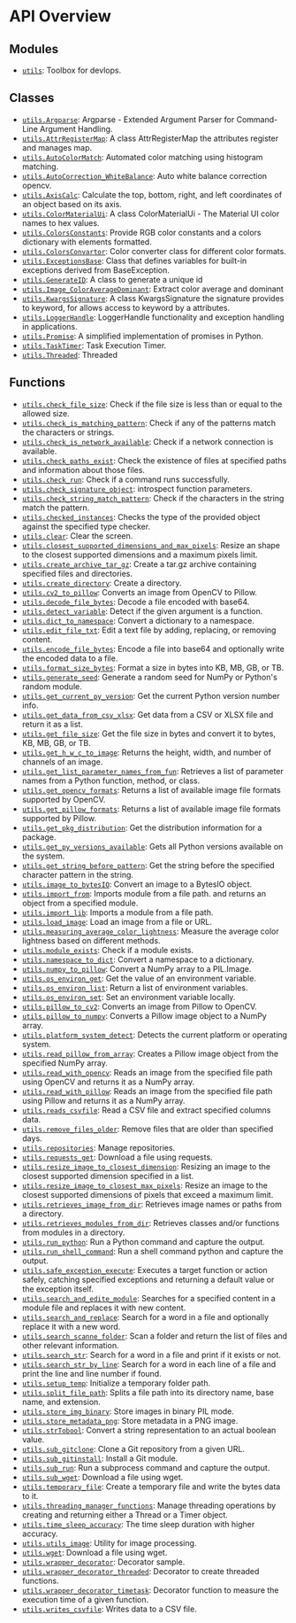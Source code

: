 <!-- markdownlint-disable -->

# API Overview

## Modules

- [`utils`](./utils.md#module-utils): Toolbox for devlops. 

## Classes

- [`utils.Argparse`](./utils.md#class-argparse): Argparse - Extended Argument Parser for Command-Line Argument Handling. 
- [`utils.AttrRegisterMap`](./utils.md#class-attrregistermap): A class AttrRegisterMap the attributes register and manages map.
- [`utils.AutoColorMatch`](./utils.md#class-autocolormatch): Automated color matching using histogram matching.
- [`utils.AutoCorrection_WhiteBalance`](./utils.md#class-autocorrection_whitebalance): Auto white balance correction opencv.
- [`utils.AxisCalc`](./utils.md#class-axiscalc): Calculate the top, bottom, right, and left coordinates of an object based on its axis.
- [`utils.ColorMaterialUi`](./utils.md#class-colormaterialui): A class ColorMaterialUi - The Material UI color names to hex values.
- [`utils.ColorsConstants`](./utils.md#class-colorsconstants): Provide RGB color constants and a colors dictionary with elements formatted. 
- [`utils.ColorsConvartor`](./utils.md#class-colorsconvartor): Color converter class for different color formats.
- [`utils.ExceptionsBase`](./utils.md#class-exceptionsbase): Class that defines variables for built-in exceptions derived from BaseException.
- [`utils.GenerateID`](./utils.md#class-generateid): A class to generate a unique id
- [`utils.Image_ColorAverageDominant`](./utils.md#class-image_coloraveragedominant): Extract color average and dominant
- [`utils.KwargsSignature`](./utils.md#class-kwargssignature): A class KwargsSignature the signature provides to keyword, for allows access to keyword by a attributes.
- [`utils.LoggerHandle`](./utils.md#class-loggerhandle): LoggerHandle functionality and exception handling in applications.
- [`utils.Promise`](./utils.md#class-promise): A simplified implementation of promises in Python.
- [`utils.TaskTimer`](./utils.md#class-tasktimer): Task Execution Timer. 
- [`utils.Threaded`](./utils.md#class-threaded): Threaded 

## Functions

- [`utils.check_file_size`](./utils.md#function-check_file_size): Check if the file size is less than or equal to the allowed size.
- [`utils.check_is_matching_pattern`](./utils.md#function-check_is_matching_pattern): Check if any of the patterns match the characters or strings.
- [`utils.check_is_network_available`](./utils.md#function-check_is_network_available): Check if a network connection is available.
- [`utils.check_paths_exist`](./utils.md#function-check_paths_exist): Check the existence of files at specified paths and information about those files.
- [`utils.check_run`](./utils.md#function-check_run): Check if a command runs successfully.
- [`utils.check_signature_object`](./utils.md#function-check_signature_object): introspect function parameters.
- [`utils.check_string_match_pattern`](./utils.md#function-check_string_match_pattern): Check if the characters in the string match the pattern.
- [`utils.checked_instances`](./utils.md#function-checked_instances): Checks the type of the provided object against the specified type checker.
- [`utils.clear`](./utils.md#function-clear): Clear the screen.
- [`utils.closest_supported_dimensions_and_max_pixels`](./utils.md#function-closest_supported_dimensions_and_max_pixels): Resize an shape to the closest supported dimensions and a maximum pixels limit.
- [`utils.create_archive_tar_gz`](./utils.md#function-create_archive_tar_gz): Create a tar.gz archive containing specified files and directories.
- [`utils.create_directory`](./utils.md#function-create_directory): Create a directory.
- [`utils.cv2_to_pillow`](./utils.md#function-cv2_to_pillow): Converts an image from OpenCV to Pillow.
- [`utils.decode_file_bytes`](./utils.md#function-decode_file_bytes): Decode a file encoded with base64.
- [`utils.detect_variable`](./utils.md#function-detect_variable): Detect if the given argument is a function.
- [`utils.dict_to_namespace`](./utils.md#function-dict_to_namespace): Convert a dictionary to a namespace.
- [`utils.edit_file_txt`](./utils.md#function-edit_file_txt): Edit a text file by adding, replacing, or removing content.
- [`utils.encode_file_bytes`](./utils.md#function-encode_file_bytes): Encode a file into base64 and optionally write the encoded data to a file.
- [`utils.format_size_bytes`](./utils.md#function-format_size_bytes): Format a size in bytes into KB, MB, GB, or TB.
- [`utils.generate_seed`](./utils.md#function-generate_seed): Generate a random seed for NumPy or Python's random module.
- [`utils.get_current_py_version`](./utils.md#function-get_current_py_version): Get the current Python version number info.
- [`utils.get_data_from_csv_xlsx`](./utils.md#function-get_data_from_csv_xlsx): Get data from a CSV or XLSX file and return it as a list.
- [`utils.get_file_size`](./utils.md#function-get_file_size): Get the file size in bytes and convert it to bytes, KB, MB, GB, or TB.
- [`utils.get_h_w_c_to_image`](./utils.md#function-get_h_w_c_to_image): Returns the height, width, and number of channels of an image.
- [`utils.get_list_parameter_names_from_fun`](./utils.md#function-get_list_parameter_names_from_fun): Retrieves a list of parameter names from a Python function, method, or class.
- [`utils.get_opencv_formats`](./utils.md#function-get_opencv_formats): Returns a list of available image file formats supported by OpenCV.
- [`utils.get_pillow_formats`](./utils.md#function-get_pillow_formats): Returns a list of available image file formats supported by Pillow.
- [`utils.get_pkg_distribution`](./utils.md#function-get_pkg_distribution): Get the distribution information for a package.
- [`utils.get_py_versions_available`](./utils.md#function-get_py_versions_available): Gets all Python versions available on the system.
- [`utils.get_string_before_pattern`](./utils.md#function-get_string_before_pattern): Get the string before the specified character pattern in the string.
- [`utils.image_to_bytesIO`](./utils.md#function-image_to_bytesio): Convert an image to a BytesIO object.
- [`utils.import_from`](./utils.md#function-import_from): Imports module from a file path. and returns an object from a specified module.
- [`utils.import_lib`](./utils.md#function-import_lib): Imports a module from a file path.
- [`utils.load_image`](./utils.md#function-load_image): Load an image from a file or URL.
- [`utils.measuring_average_color_lightness`](./utils.md#function-measuring_average_color_lightness): Measure the average color lightness based on different methods.
- [`utils.module_exists`](./utils.md#function-module_exists): Check if a module exists.
- [`utils.namespace_to_dict`](./utils.md#function-namespace_to_dict): Convert a namespace to a dictionary.
- [`utils.numpy_to_pillow`](./utils.md#function-numpy_to_pillow): Convert a NumPy array to a PIL.Image.
- [`utils.os_environ_get`](./utils.md#function-os_environ_get): Get the value of an environment variable.
- [`utils.os_environ_list`](./utils.md#function-os_environ_list): Return a list of environment variables.
- [`utils.os_environ_set`](./utils.md#function-os_environ_set): Set an environment variable locally.
- [`utils.pillow_to_cv2`](./utils.md#function-pillow_to_cv2): Converts an image from Pillow to OpenCV.
- [`utils.pillow_to_numpy`](./utils.md#function-pillow_to_numpy): Converts a Pillow image object to a NumPy array.
- [`utils.platform_system_detect`](./utils.md#function-platform_system_detect): Detects the current platform or operating system.
- [`utils.read_pillow_from_array`](./utils.md#function-read_pillow_from_array): Creates a Pillow image object from the specified NumPy array.
- [`utils.read_with_opencv`](./utils.md#function-read_with_opencv): Reads an image from the specified file path using OpenCV and returns it as a NumPy array.
- [`utils.read_with_pillow`](./utils.md#function-read_with_pillow): Reads an image from the specified file path using Pillow and returns it as a NumPy array.
- [`utils.reads_csvfile`](./utils.md#function-reads_csvfile): Read a CSV file and extract specified columns data.
- [`utils.remove_files_older`](./utils.md#function-remove_files_older): Remove files that are older than specified days.
- [`utils.repositories`](./utils.md#function-repositories): Manage repositories.
- [`utils.requests_get`](./utils.md#function-requests_get): Download a file using requests.
- [`utils.resize_image_to_closest_dimension`](./utils.md#function-resize_image_to_closest_dimension): Resizing an image to the closest supported dimension specified in a list.
- [`utils.resize_image_to_closest_max_pixels`](./utils.md#function-resize_image_to_closest_max_pixels): Resize an image to the closest supported dimensions of pixels that exceed a maximum limit.
- [`utils.retrieves_image_from_dir`](./utils.md#function-retrieves_image_from_dir): Retrieves image names or paths from a directory.
- [`utils.retrieves_modules_from_dir`](./utils.md#function-retrieves_modules_from_dir): Retrieves classes and/or functions from modules in a directory.
- [`utils.run_python`](./utils.md#function-run_python): Run a Python command and capture the output.
- [`utils.run_shell_command`](./utils.md#function-run_shell_command): Run a shell command python and capture the output.
- [`utils.safe_exception_execute`](./utils.md#function-safe_exception_execute): Executes a target function or action safely, catching specified exceptions and returning a default value or the exception itself.
- [`utils.search_and_edite_module`](./utils.md#function-search_and_edite_module): Searches for a specified content in a module file and replaces it with new content.
- [`utils.search_and_replace`](./utils.md#function-search_and_replace): Search for a word in a file and optionally replace it with a new word.
- [`utils.search_scanne_folder`](./utils.md#function-search_scanne_folder): Scan a folder and return the list of files and other relevant information.
- [`utils.search_str`](./utils.md#function-search_str): Search for a word in a file and print if it exists or not.
- [`utils.search_str_by_line`](./utils.md#function-search_str_by_line): Search for a word in each line of a file and print the line and line number if found.
- [`utils.setup_temp`](./utils.md#function-setup_temp): Initialize a temporary folder path.
- [`utils.split_file_path`](./utils.md#function-split_file_path): Splits a file path into its directory name, base name, and extension.
- [`utils.store_img_binary`](./utils.md#function-store_img_binary): Store images in binary PIL mode.
- [`utils.store_metadata_png`](./utils.md#function-store_metadata_png): Store metadata in a PNG image.
- [`utils.strTobool`](./utils.md#function-strtobool): Convert a string representation to an actual boolean value.
- [`utils.sub_gitclone`](./utils.md#function-sub_gitclone): Clone a Git repository from a given URL.
- [`utils.sub_gitinstall`](./utils.md#function-sub_gitinstall): Install a Git module.
- [`utils.sub_run`](./utils.md#function-sub_run): Run a subprocess command and capture the output.
- [`utils.sub_wget`](./utils.md#function-sub_wget): Download a file using wget.
- [`utils.temporary_file`](./utils.md#function-temporary_file): Create a temporary file and write the bytes data to it.
- [`utils.threading_manager_functions`](./utils.md#function-threading_manager_functions): Manage threading operations by creating and returning either a Thread or a Timer object.
- [`utils.time_sleep_accuracy`](./utils.md#function-time_sleep_accuracy): The time sleep duration with higher accuracy.
- [`utils.utils_image`](./utils.md#function-utils_image): Utility for image processing.
- [`utils.wget`](./utils.md#function-wget): Download a file using wget.
- [`utils.wrapper_decorator`](./utils.md#function-wrapper_decorator): Decorator sample.
- [`utils.wrapper_decorator_threaded`](./utils.md#function-wrapper_decorator_threaded): Decorator to create threaded functions.
- [`utils.wrapper_decorator_timetask`](./utils.md#function-wrapper_decorator_timetask): Decorator function to measure the execution time of a given function.
- [`utils.writes_csvfile`](./utils.md#function-writes_csvfile): Writes data to a CSV file.
